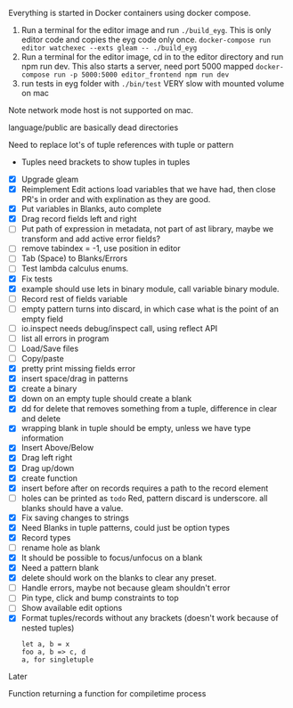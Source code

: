 Everything is started in Docker containers using docker compose.

1. Run a terminal for the editor image and run `./build_eyg`.
This is only editor code and copies the eyg code only once.
`docker-compose run editor watchexec --exts gleam -- ./build_eyg`
2. Run a terminal for the editor image, cd in to the editor directory and run npm run dev.
This also starts a server, need port 5000 mapped
`docker-compose run -p 5000:5000 editor_frontend npm run dev`
3. run tests in eyg folder with `./bin/test` VERY slow with mounted volume on mac

Note network mode host is not supported on mac.

language/public are basically dead directories

Need to replace lot's of tuple references with tuple or pattern

- Tuples need brackets to show tuples in tuples

- [x] Upgrade gleam
- [x] Reimplement Edit actions load variables that we have had, then close PR's in order and with explination as they are good.
- [x] Put variables in Blanks, auto complete
- [x] Drag record fields left and right
- [ ] Put path of expression in metadata, not part of ast library, maybe we transform and add active error fields?
- [ ] remove tabindex = -1, use position in editor
- [ ] Tab (Space) to Blanks/Errors
- [ ] Test lambda calculus enums.
- [x] Fix tests
- [x] example should use lets in binary module, call variable binary module.
- [ ] Record rest of fields variable
- [ ] empty pattern turns into discard, in which case what is the point of an empty field
- [ ] io.inspect needs debug/inspect call, using reflect API
- [ ] list all errors in program
- [ ] Load/Save files
- [ ] Copy/paste
- [x] pretty print missing fields error
- [x] insert space/drag in patterns
- [x] create a binary
- [x] down on an empty tuple should create a blank
- [x] dd for delete that removes something from a tuple, difference in clear and delete
- [x] wrapping blank in tuple should be empty, unless we have type information
- [x] Insert Above/Below
- [x] Drag left right
- [x] Drag up/down
- [x] create function
- [x] insert before after on records requires a path to the record element
- [ ] holes can be printed as `todo` Red, pattern discard is underscore. all blanks should have a value.
- [x] Fix saving changes to strings
- [x] Need Blanks in tuple patterns, could just be option types
- [x] Record types
- [ ] rename hole as blank
- [x] It should be possible to focus/unfocus on a blank
- [x] Need a pattern blank
- [x] delete should work on the blanks to clear any preset.
- [ ] Handle errors, maybe not because gleam shouldn't error
- [ ] Pin type, click and bump constraints to top
- [ ] Show available edit options
- [x] Format tuples/records without any brackets (doesn't work because of nested tuples)
  ```
  let a, b = x
  foo a, b => c, d
  a, for singletuple
  ```

Later

Function returning a function for compiletime process
